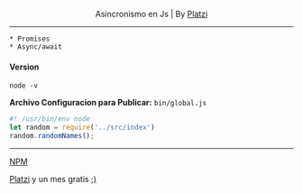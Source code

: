<p align="center"> Asincronismo en Js | By <a href="https://platzi.com/r/fernandofh/" target="_blank"> Platzi</a></p>

-------
    * Promises
    * Async/await

#### Version 
``node -v ``

**Archivo Configuracion para Publicar:** ``bin/global.js``
```javascript
#! /usr/bin/env node
let random = require('../src/index')
random.randomNames();
```

-------
[NPM](https://www.npmjs.com)

[Platzi](https://platzi.com/clases/npm/) y un mes gratis [:)](https://platzi.com/r/fernandofh/)
